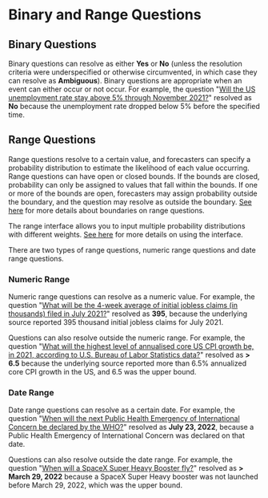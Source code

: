---
---

# Binary and Range Questions

## Binary Questions

Binary questions can resolve as either **Yes** or **No** (unless the resolution criteria were underspecified or otherwise circumvented, in which case they can resolve as **Ambiguous**). Binary questions are appropriate when an event can either occur or not occur. For example, the question "[Will the US unemployment rate stay above 5% through November 2021?](https://www.metaculus.com/questions/6296/us-unemployment-above-5-through-nov-2021/)" resolved as **No** because the unemployment rate dropped below 5% before the specified time.

## Range Questions

Range questions resolve to a certain value, and forecasters can specify a probability distribution to estimate the likelihood of each value occurring. Range questions can have open or closed bounds. If the bounds are closed, probability can only be assigned to values that fall within the bounds. If one or more of the bounds are open, forecasters may assign probability outside the boundary, and the question may resolve as outside the boundary. [See here](/predictions/making-predictions#out-of-bounds-resolution) for more details about boundaries on range questions.

The range interface allows you to input multiple probability distributions with different weights. [See here](/predictions/making-predictions) for more details on using the interface.

There are two types of range questions, numeric range questions and date range questions.

### Numeric Range

Numeric range questions can resolve as a numeric value. For example, the question "[What will be the 4-week average of initial jobless claims (in thousands) filed in July 2021?](https://www.metaculus.com/questions/7346/initial-jobless-claims-july-2021/)" resolved as **395**, because the underlying source reported 395 thousand initial jobless claims for July 2021.

Questions can also resolve outside the numeric range. For example, the question "[What will the highest level of annualised core US CPI growth be, in 2021, according to U.S. Bureau of Labor Statistics data?](https://www.metaculus.com/questions/6645/highest-us-core-cpi-growth-in-2021/)" resolved as **> 6.5** because the underlying source reported more than 6.5% annualized core CPI growth in the US, and 6.5 was the upper bound.

### Date Range

Date range questions can resolve as a certain date. For example, the question "[When will the next Public Health Emergency of International Concern be declared by the WHO?](https://www.metaculus.com/questions/8723/date-of-next-who-pheic-declaration/)" resolved as **July 23, 2022**, because a Public Health Emergency of International Concern was declared on that date.

Questions can also resolve outside the date range. For example, the question "[When will a SpaceX Super Heavy Booster fly?](https://www.metaculus.com/questions/6947/first-super-heavy-flight/)" resolved as **> March 29, 2022** because a SpaceX Super Heavy booster was not launched before March 29, 2022, which was the upper bound.